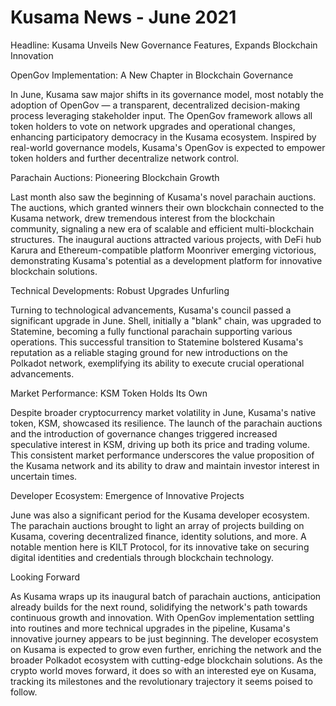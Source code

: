 # Kusama News - June 2021

Headline: Kusama Unveils New Governance Features, Expands Blockchain Innovation

OpenGov Implementation: A New Chapter in Blockchain Governance

In June, Kusama saw major shifts in its governance model, most notably the
adoption of OpenGov — a transparent, decentralized decision-making process
leveraging stakeholder input. The OpenGov framework allows all token holders to
vote on network upgrades and operational changes, enhancing participatory
democracy in the Kusama ecosystem. Inspired by real-world governance models,
Kusama's OpenGov is expected to empower token holders and further decentralize
network control.

Parachain Auctions: Pioneering Blockchain Growth

Last month also saw the beginning of Kusama's novel parachain auctions. The
auctions, which granted winners their own blockchain connected to the Kusama
network, drew tremendous interest from the blockchain community, signaling a new
era of scalable and efficient multi-blockchain structures. The inaugural
auctions attracted various projects, with DeFi hub Karura and
Ethereum-compatible platform Moonriver emerging victorious, demonstrating
Kusama's potential as a development platform for innovative blockchain
solutions.

Technical Developments: Robust Upgrades Unfurling

Turning to technological advancements, Kusama's council passed a significant
upgrade in June. Shell, initially a "blank" chain, was upgraded to Statemine,
becoming a fully functional parachain supporting various operations. This
successful transition to Statemine bolstered Kusama's reputation as a reliable
staging ground for new introductions on the Polkadot network, exemplifying its
ability to execute crucial operational advancements.

Market Performance: KSM Token Holds Its Own

Despite broader cryptocurrency market volatility in June, Kusama's native token,
KSM, showcased its resilience. The launch of the parachain auctions and the
introduction of governance changes triggered increased speculative interest in
KSM, driving up both its price and trading volume. This consistent market
performance underscores the value proposition of the Kusama network and its
ability to draw and maintain investor interest in uncertain times.

Developer Ecosystem: Emergence of Innovative Projects

June was also a significant period for the Kusama developer ecosystem. The
parachain auctions brought to light an array of projects building on Kusama,
covering decentralized finance, identity solutions, and more. A notable mention
here is KILT Protocol, for its innovative take on securing digital identities
and credentials through blockchain technology.

Looking Forward

As Kusama wraps up its inaugural batch of parachain auctions, anticipation
already builds for the next round, solidifying the network's path towards
continuous growth and innovation. With OpenGov implementation settling into
routines and more technical upgrades in the pipeline, Kusama's innovative
journey appears to be just beginning. The developer ecosystem on Kusama is
expected to grow even further, enriching the network and the broader Polkadot
ecosystem with cutting-edge blockchain solutions. As the crypto world moves
forward, it does so with an interested eye on Kusama, tracking its milestones
and the revolutionary trajectory it seems poised to follow.
